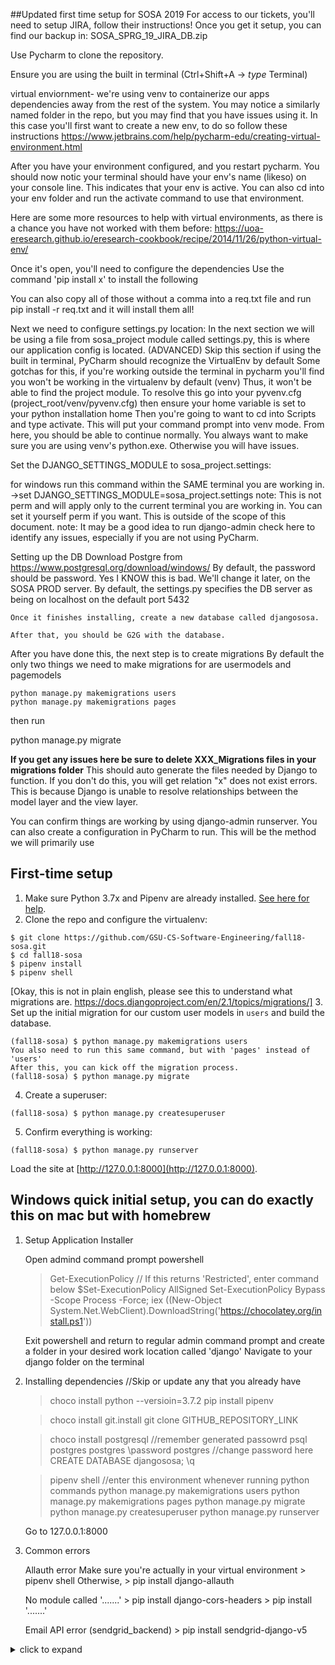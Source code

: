 ##Updated first time setup for SOSA 2019
For access to our tickets, you'll need to setup JIRA, follow their instructions!
Once you get it setup, you can find our backup in:
SOSA_SPRG_19_JIRA_DB.zip

Use Pycharm to clone the repository.

Ensure you are using the built in terminal (Ctrl+Shift+A -> *type* Terminal)

virtual enviornment- we're using venv to containerize our apps dependencies away from the rest of the system.
 You may notice a similarly named folder in the repo, but you may find that you have issues using it.
 In this case you'll first want to create a new env, to do so follow these instructions
    https://www.jetbrains.com/help/pycharm-edu/creating-virtual-environment.html
    
After you have your environment configured, and you restart pycharm. You should now notic your terminal should have your env's name (likeso) on your console line. This indicates that your env is active. You can also cd into your env folder and run the activate command 
to use that environment. 

Here are some more resources to help with virtual environments, as there is a chance you have not worked with them before:
    https://uoa-eresearch.github.io/eresearch-cookbook/recipe/2014/11/26/python-virtual-env/

Once it's open, you'll need to configure the dependencies
Use the command 'pip install x' to install the following

You can also copy all of those without a comma into a req.txt file and run 
pip install -r req.txt and it will install them all!

Next we need to configure settings.py location:
    In the next section we will be using a file from sosa_project module called settings.py, this is where our application config is located.
    (ADVANCED) Skip this section if using the built in terminal, PyCharm should recognize the VirtualEnv by default
    Some gotchas for this, if you're working outside the terminal in pycharm you'll find you won't be working in the virtualenv by default (venv)
        Thus, it won't be able to find the project module. 
            To resolve this go into your pyvenv.cfg (project_root/venv/pyvenv.cfg) then ensure your home variable is set to your python installation home
            Then you're going to want to cd into Scripts and type activate. This will put your command prompt into venv mode.
            From here, you should be able to continue normally. You always want to make sure you are using venv's python.exe. Otherwise you will have issues.
            

            
           

Set the DJANGO_SETTINGS_MODULE to sosa_project.settings:
   
   for windows run this command within the SAME terminal you are working in.
        ->set DJANGO_SETTINGS_MODULE=sosa_project.settings
   note: This is not perm and will apply only to the current terminal you are working in. You can set it yourself perm if you want.
   This is outside of the scope of this document.
   note: It may be a good idea to run django-admin check here to identify any issues, especially if you are not using PyCharm.
   


Setting up the DB
    Download Postgre from https://www.postgresql.org/download/windows/
    By default, the password should be password. Yes I KNOW this is bad. We'll change it later, on the SOSA PROD server.
    By default, the settings.py specifies the DB server as being on localhost on the default port 5432

    Once it finishes installing, create a new database called djangososa.

    After that, you should be G2G with the database.

After you have done this, the next step is to create migrations
By default the only two things we need to make migrations for are usermodels and pagemodels

    python manage.py makemigrations users
    python manage.py makemigrations pages

then run

python manage.py migrate

**If you get any issues here be sure to delete XXX_Migrations files in your migrations folder**
This should auto generate the files needed by Django to function.
If you don't do this, you will get relation "x" does not exist errors.
This is because Django is unable to resolve relationships between the model layer and the view layer.

You can confirm things are working by using django-admin runserver. 
You can also create a configuration in PyCharm to run. This will be the method we will primarily use




## First-time setup 

1.  Make sure Python 3.7x and Pipenv are already installed. [See here for help](https://djangoforbeginners.com/initial-setup/).
2.  Clone the repo and configure the virtualenv:

```
$ git clone https://github.com/GSU-CS-Software-Engineering/fall18-sosa.git
$ cd fall18-sosa
$ pipenv install
$ pipenv shell
```

[Okay, this is not in plain english, please see this to understand what migrations are. https://docs.djangoproject.com/en/2.1/topics/migrations/]
3.  Set up the initial migration for our custom user models in `users` and build the database.

```
(fall18-sosa) $ python manage.py makemigrations users
You also need to run this same command, but with 'pages' instead of 'users'
After this, you can kick off the migration process.
(fall18-sosa) $ python manage.py migrate
```

4.  Create a superuser:

```
(fall18-sosa) $ python manage.py createsuperuser
```

5.  Confirm everything is working:

```
(fall18-sosa) $ python manage.py runserver
```

Load the site at [http://127.0.0.1:8000](http://127.0.0.1:8000).

## Windows quick initial setup, you can do exactly this on mac but with homebrew

1. Setup Application Installer

    Open admind command prompt 
     powershell
    > Get-ExecutionPolicy // If this returns 'Restricted', enter command below
        $Set-ExecutionPolicy AllSigned
    > Set-ExecutionPolicy Bypass -Scope Process -Force; iex ((New-Object System.Net.WebClient).DownloadString('https://chocolatey.org/install.ps1'))

    Exit powershell and return to regular admin command prompt and create a folder in your desired work location called 'django'
    Navigate to your django folder on the terminal

2. Installing dependencies //Skip or update any that you already have

    > choco install python --versioin=3.7.2
    > pip install pipenv

    > choco install git.install
    > git clone GITHUB_REPOSITORY_LINK
    
    > choco install postgresql //remember generated passowrd
    > psql postgres postgres 
    > \password postgres //change password here
    > CREATE DATABASE djangososa;
    > \q

    > pipenv shell //enter this environment whenever running python commands
    > python manage.py makemigrations users
    > python manage.py makemigrations pages
    > python manage.py migrate
    > python manage.py createsuperuser
    > python manage.py runserver 

    Go to 127.0.0.1:8000

3. Common errors

    Allauth error
        Make  sure you're actually in your virtual environment > pipenv shell
        Otherwise, > pip install django-allauth
    
    No module called '.......'
        > pip install django-cors-headers
        > pip install '.......'
    
    Email API error (sendgrid_backend)
        > pip install sendgrid-django-v5


<details>
 <summary>click to expand</summary>
 <details>
 <summary>click to expand</summary>
  <details>
 <summary>click to expand</summary>
   <details>
 <summary>click to expand</summary>
    <details>
 <summary>click to expand</summary>
     <details>
 <summary>click to expand</summary>
      <details>
 <summary>click to expand</summary>
       <details>
 <summary>click to expand</summary>
        <details>
 <summary>click to expand</summary>
         <details>
    <summary> click to expand </summary>
    I've mastered programming within hours. I wrote my OWN versions of the two most popular programs in the world.
 
     The first is Hello World. While rudimentary, and lacking in threading capabilities, it boasts an extremely user-friendly and intuitive interface. I wrote it in c++ using gcc compiler, Asus monitor, and human fingers.

     The second is Good Bye world. While it may not be as widely known as Hello World, it still offers the EXACT same amount of utility that the hello world program offers. I wrote this in Java using some coffee grounds I found at the bottom of my Starbucks cup. I compiled it myself with a straw.

     I too am thinking of expanding on my Hello World program and turning it into a multi-greeting, synchronized planetary operating system based off the not widely known Iinux kernel (which I also made by hand using binary found in the background of the Matrix (the first), specifically minutes 22 thru 34 as a base.) I've yet to compile my binary into assembly, and then compile the assembly into c++ so that I can finally recompile into an exe, but when I do... I'll be rich! I'm going to name the OS Look Out World, or LOW for short. So look out world, there will be a new LOW coming from me soon!!
</details>
</details>
</details>
</details>
</details>
</details>
</details>
</details>
</details>
</details>

